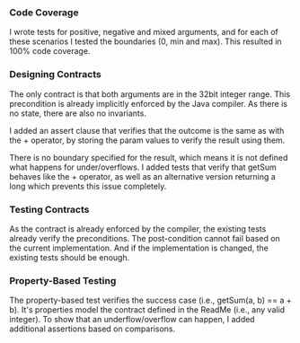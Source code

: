 ### Code Coverage

I wrote tests for positive, negative and mixed arguments,
and for each of these scenarios I tested the boundaries (0, min and max).
This resulted in 100% code coverage.

### Designing Contracts

The only contract is that both arguments are in the 32bit integer range.
This precondition is already implicitly enforced by the Java compiler.
As there is no state, there are also no invariants.

I added an assert clause that verifies that the outcome is the same as with the + operator,
by storing the param values to verify the result using them.

There is no boundary specified for the result, which means it is not defined what happens for under/overflows.
I added tests that verify that getSum behaves like the + operator,
as well as an alternative version returning a long which prevents this issue completely.

### Testing Contracts

As the contract is already enforced by the compiler, the existing tests already verify the preconditions.
The post-condition cannot fail based on the current implementation.
And if the implementation is changed, the existing tests should be enough.

### Property-Based Testing

The property-based test verifies the success case (i.e., getSum(a, b) == a + b).
It's properties model the contract defined in the ReadMe (i.e., any valid integer).
To show that an underflow/overflow can happen, I added additional assertions based on comparisons.